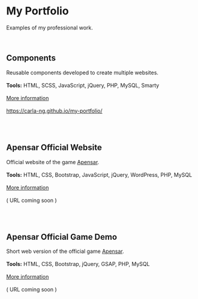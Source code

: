 # My Portfolio
Examples of my professional work.

<br/>

## Components
Reusable components developed to create multiple websites.
<br><br>
**Tools:** HTML, SCSS, JavaScript, jQuery, PHP, MySQL, Smarty
<br><br>
[More information](https://github.com/carla-ng/my-portfolio/blob/main/subrepositories/components/README.md)
<br><br>
https://carla-ng.github.io/my-portfolio/

<br><br>

## Apensar Official Website
Official website of the game [Apensar](https://play.google.com/store/apps/details?id=com.icogroup.apensar&hl=es_US).
<br><br>
**Tools:** HTML, CSS, Bootstrap, JavaScript, jQuery, WordPress, PHP, MySQL
<br><br>
[More information](https://github.com/carla-ng/my-portfolio/blob/main/subrepositories/apensar-website/README.md)
<br><br>
( URL coming soon )

<br><br>

## Apensar Official Game Demo
Short web version of the official game [Apensar](https://play.google.com/store/apps/details?id=com.icogroup.apensar&hl=es_US).
<br><br>
**Tools:** HTML, CSS, Bootstrap, jQuery, GSAP, PHP, MySQL
<br><br>
[More information](https://github.com/carla-ng/my-portfolio/blob/main/subrepositories/apensar-demo/README.md)
<br><br>
( URL coming soon )
